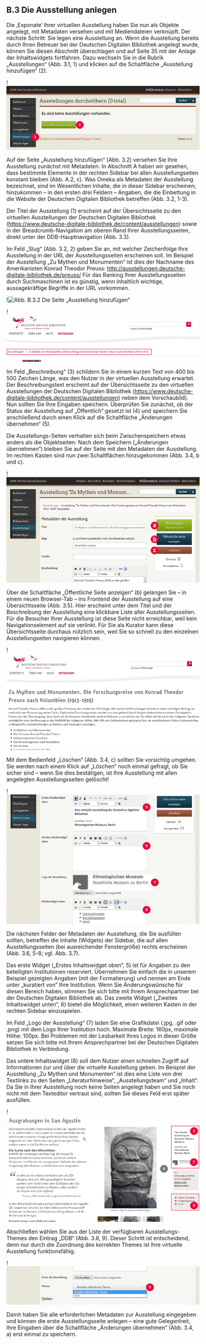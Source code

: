 ## B.3 Die Ausstellung anlegen

Die ‚Exponate‘ Ihrer virtuellen Ausstellung haben Sie nun als Objekte angelegt, mit Metadaten versehen und mit Mediendateien verknüpft. Der nächste Schritt: Sie legen eine Ausstellung an.
Wenn die Ausstellung bereits durch Ihren Betreuer bei der Deutschen Digitalen Bibliothek angelegt wurde, können Sie diesen Abschnitt überschlagen und auf Seite 35 mit der Anlage der Inhaltswidgets fortfahren.
Dazu wechseln Sie in die Rubrik „Ausstellungen“ (Abb. 3.1, 1) und klicken auf die Schaltfläche „Ausstellung hinzufügen“ (2).

!![Abb. B.3.1 Eine neue Ausstellung anlegen][B-3-1]

Auf der Seite „Ausstellung hinzufügen“ (Abb. 3.2) versehen Sie Ihre Ausstellung zunächst mit Metadaten. In Abschnitt A haben wir gesehen, dass bestimmte Elemente in der rechten Sidebar bei allen Ausstellungseiten konstant bleiben (Abb. A.2, c). Was Omeka als Metadaten der Ausstellung bezeichnet, sind im Wesentlichen Inhalte, die in dieser Sidebar erscheinen; hinzukommen – in den ersten drei Feldern – Angaben, die die Einbettung in die Website der Deutschen Digitalen Bibliothek betreffen (Abb. 3.2, 1-3).

Der Titel der Ausstellung (1) erscheint auf der Übersichtsseite zu den virtuellen Ausstellungen der Deutschen Digitalen Bibliothek (https://www.deutsche-digitale-bibliothek.de/content/ausstellungen) sowie in der Breadcrumb-Navigation am oberen Rand Ihrer Ausstellungsseiten, direkt unter der DDB-Hauptnavigation (Abb. 3.3).

Im Feld „Slug“ (Abb. 3.2, 2) geben Sie an, mit welcher Zeichenfolge Ihre Ausstellung in der URL der Ausstellungsseiten erscheinen soll. Im Beispiel der Ausstellung „Zu Mythen und Monumenten“ ist dies der Nachname des Amerikanisten Konrad Theodor Preuss:
http://ausstellungen.deutsche-digitale-bibliothek.de/preuss/
Für das Ranking Ihrer Ausstellungsseiten durch Suchmaschinen ist es günstig, wenn inhaltlich wichtige, aussagekräftige Begriffe in der URL vorkommen.

!![Abb. B.3.2 Die Seite „Ausstellung hinzufügen“][B-3-2]

!![Abb. B.3.3 Der Ausstellungstitel in der Breadcrumb-Navigation][B-3-3]

Im Feld „Beschreibung“ (3) schildern Sie in einem kurzen Text von 400 bis 500 Zeichen Länge, was den Nutzer in der virtuellen Ausstellung erwartet. Der Beschreibungstext erscheint auf der Übersichtsseite zu den virtuellen Ausstellungen der Deutschen Digitalen Bibliothek (https://www.deutsche-digitale-bibliothek.de/content/ausstellungen) neben dem Vorschaubild).
Nun sollten Sie Ihre Eingaben speichern. Überprüfen Sie zunächst, ob der Status der Ausstellung auf „Öffentlich“ gesetzt ist (4) und speichern Sie anschließend durch einen Klick auf die Schaltfläche „Änderungen übernehmen“ (5).

Die Ausstellungs-Seiten verhalten sich beim Zwischenspeichern etwas anders als die Objektseiten: Nach dem Speichern („Änderungen übernehmen“) bleiben Sie auf der Seite mit den Metadaten der Ausstellung. Im rechten Kasten sind nun zwei Schaltflächen hinzugekommen (Abb. 3.4, b und c). 


!![Abb. B.3.4 Bearbeiten einer bestehenden Ausstellung auf der Seite „Ausstellung …“][B-3-4]

Über die Schaltfläche „Öffentliche Seite anzeigen“ (b) gelangen Sie – in einem neuen Browser-Tab – ins Frontend der Ausstellung auf eine Übersichtsseite (Abb. 3.5). Hier erscheint unter dem Titel und der Beschreibung der Ausstellung eine klickbare Liste aller Ausstellungsseiten. Für die Besucher Ihrer Ausstellung ist diese Seite nicht erreichbar, weil kein Navigationselement auf sie verlinkt. Für Sie als Kurator kann diese Übersichtsseite durchaus nützlich sein, weil Sie so schnell zu den einzelnen Ausstellungseiten navigieren können.

!![Abb. B.3.5 Nur für den Dienstgebrauch: die Übersichtsseite der Ausstellung][B-3-5]

Mit dem Bedienfeld „Löschen“ (Abb. 3.4, c) sollten Sie vorsichtig umgehen. Sie werden nach einem Klick auf „Löschen“ noch einmal gefragt, ob Sie sicher sind – wenn Sie dies bestätigen, ist Ihre Ausstellung mit allen angelegten Ausstellungsseiten gelöscht!

!![Abb. B.3.6 Bearbeiten einer bestehenden Ausstellung auf der Seite „Ausstellung …“ – 2. Teil des Formulars][B-3-6]

Die nächsten Felder der Metadaten der Ausstellung, die Sie ausfüllen sollten, betreffen die Inhalte (Widgets) der Sidebar, die auf allen Ausstellungsseiten (bei ausreichender Fenstergröße) rechts erscheinen (Abb. 3.6, 5-8; vgl. Abb. 3.7).

Das erste Widget („Erstes Inhaltswidget oben“, 5) ist für Angaben zu den beteiligten Institutionen reserviert. Übernehmen Sie einfach die in unserem Beispiel gezeigten Angaben (mit der Formatierung) und nennen am Ende unter „kuratiert von“ Ihre Institution. Wenn Sie Änderungswünsche für diesen Bereich haben, stimmen Sie sich bitte mit Ihrem Ansprechpartner bei der Deutschen Digitalen Bibliothek ab. Das zweite Widget („Zweites Inhaltswidget unten“, 6) bietet die Möglichkeit, einen weiteren Kasten in der rechten Sidebar einzuspielen.

Im Feld „Logo der Ausstellung“ (7) laden Sie eine Grafikdatei (.jpg, .gif oder .png) mit dem Logo Ihrer Institution hoch. Maximale Breite: 160px, maximale Höhe: 100px. Bei Problemen mit der Lesbarkeit Ihres Logos in dieser Größe setzen Sie sich bitte mit Ihrem Ansprechpartner bei der Deutschen Digitalen Bibliothek in Verbindung.

Das untere Inhaltswidget (8) soll dem Nutzer einen schnellen Zugriff auf Informationen zur und über die virtuelle Ausstellung geben. Im Beispiel der Ausstellung „Zu Mythen und Monumenten“ ist dies eine Liste von drei Textlinks zu den Seiten „Literaturhinweise“, „Ausstellungsteam“ und „Inhalt“. Da Sie in Ihrer Ausstellung noch keine Seiten angelegt haben und Sie noch nicht mit dem Texteditor vertraut sind, sollten Sie dieses Feld erst später ausfüllen.


!![Abb. B.3.7 Inhaltswidgets und Ausstellungslogo im Frontend der Ausstellung][B-3-7]

Abschließen wählen Sie aus der Liste der verfügbaren Ausstellungs-Themes den Eintrag „DDB“ (Abb. 3.8, 9). Dieser Schritt ist entscheidend, denn nur durch die Zuordnung des korrekten Themes ist Ihre virtuelle Ausstellung funktionsfähig.

!![Abb. B.3.8 Bearbeiten einer bestehenden Ausstellung auf der Seite „Ausstellung …“ – 3. Teil des Formulars][B-3-8]

Damit haben Sie alle erforderlichen Metadaten zur Ausstellung eingegeben und können die erste Ausstellungsseite anlegen – eine gute Gelegenheit, Ihre Eingaben über die Schaltfläche „Änderungen übernehmen“ (Abb. 3.4, a) erst einmal zu speichern. 


[B-3-1]: img/Abb_B-3-1-Neu_Ausstellung.png "Eine neue Ausstellung anlegen"
[B-3-2]: img/Abb_B-3-2-Ausstellung_hinzufügen.png "Die Seite Ausstellung hinzufügen"
[B-3-3]: img/Abb_B-3-3_Breadcrumb.png "Der Ausstellungstitel in der Breadcrumb-Navigation"
[B-3-4]: img/Abb_B-3-4_Bearbeiten_bestehende_Ausstellung.png "Bearbeiten einer bestehenden Ausstellung auf der Seite Ausstellung …"
[B-3-5]: img/Abb_B-3-5_Uebersichtsseite_Dienstgebrauch.png "Nur für den Dienstgebrauch: die Übersichtsseite der Ausstellung"
[B-3-6]: img/Abb_B-3-6_Bearbeiten_bestehende_Ausstellung_Teil_2.png "Bearbeiten einer bestehenden Ausstellung auf der Seite Ausstellung … – 2. Teil des Formulars"
[B-3-7]: img/Abb_B-3-7_Inhaltswidget.png "Inhaltswidgets und Ausstellungslogo im Frontend der Ausstellung"
[B-3-8]: img/Abb_B-3-8_Bearbeiten_bestehende_Ausstellung_Teil_3.png "Bearbeiten einer bestehenden Ausstellung auf der Seite Ausstellung … – 3. Teil des Formulars"

